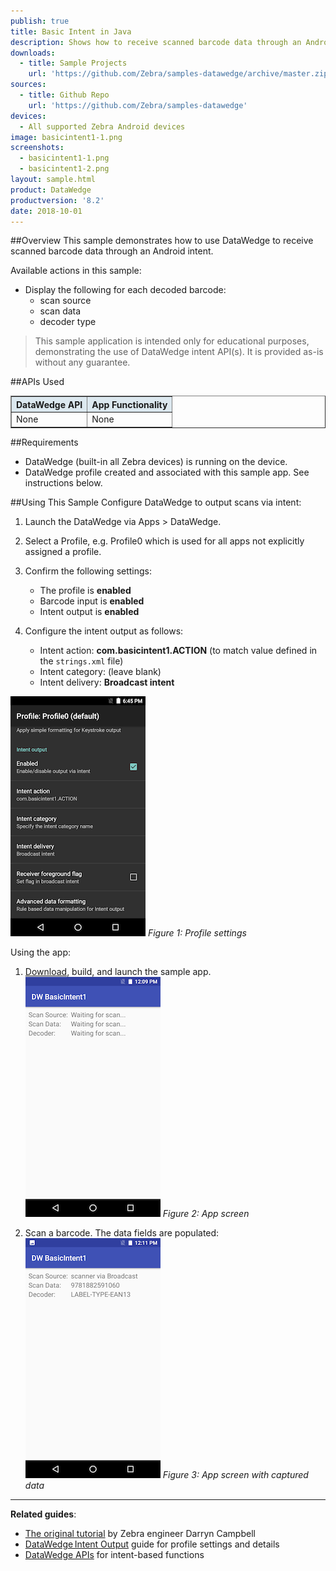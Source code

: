 ```yaml
---
publish: true
title: Basic Intent in Java
description: Shows how to receive scanned barcode data through an Android intent. 
downloads:
  - title: Sample Projects
    url: 'https://github.com/Zebra/samples-datawedge/archive/master.zip'
sources:
  - title: Github Repo
    url: 'https://github.com/Zebra/samples-datawedge'
devices:
  - All supported Zebra Android devices
image: basicintent1-1.png
screenshots:
  - basicintent1-1.png
  - basicintent1-2.png
layout: sample.html
product: DataWedge
productversion: '8.2'
date: 2018-10-01
---
```


##Overview 
This sample demonstrates how to use DataWedge to receive scanned barcode data through an Android intent. 

Available actions in this sample: 
* Display the following for each decoded barcode:  
  * scan source 
  * scan data 
  * decoder type 

> This sample application is intended only for educational purposes, demonstrating the use of DataWedge intent API(s). It is provided as-is without any guarantee.

##APIs Used

<table class="facelift" style="width:100%" border="1" padding="5px">
  <tr bgcolor="#dce8ef">
    <th>DataWedge API</th>
    <th>App Functionality</th>
  </tr>
  
  <tr>
	  <td>None</td>
	  <td>None</td>
  </tr>

</table>

##Requirements
* DataWedge (built-in all Zebra devices) is running on the device.
* DataWedge profile created and associated with this sample app. See instructions below.

##Using This Sample
Configure DataWedge to output scans via intent:
1. Launch the DataWedge via Apps > DataWedge.
2. Select a Profile, e.g. Profile0 which is used for all apps not explicitly assigned a profile.
3. Confirm the following settings:

    * The profile is **enabled**
    * Barcode input is **enabled**
    * Intent output is **enabled**

4. Configure the intent output as follows:
    * Intent action: **com.basicintent1.ACTION** (to match value defined in the `strings.xml` file)
    * Intent category: (leave blank)
    * Intent delivery: **Broadcast intent**
 
  ![img](dwprofile_settings.png) 
  _Figure 1: Profile settings_

Using the app:
1. [Download](https://github.com/Zebra/samples-datawedge), build, and launch the sample app.
  ![img](basicintent1-1-mini.png) 
   _Figure 2: App screen_

2. Scan a barcode. The data fields are populated:
  ![img](basicintent1-2-mini.png)
   _Figure 3: App screen with captured data_
 
  
-----

**Related guides**:

* [The original tutorial](http://www.darryncampbell.co.uk/2017/12/13/tutorial-scan-with-datawedge-intent-output-on-zebra-devices/) by Zebra engineer Darryn Campbell 
* [DataWedge Intent Output](../../output/intent/) guide for profile settings and details 
* [DataWedge APIs](../../api) for intent-based functions










